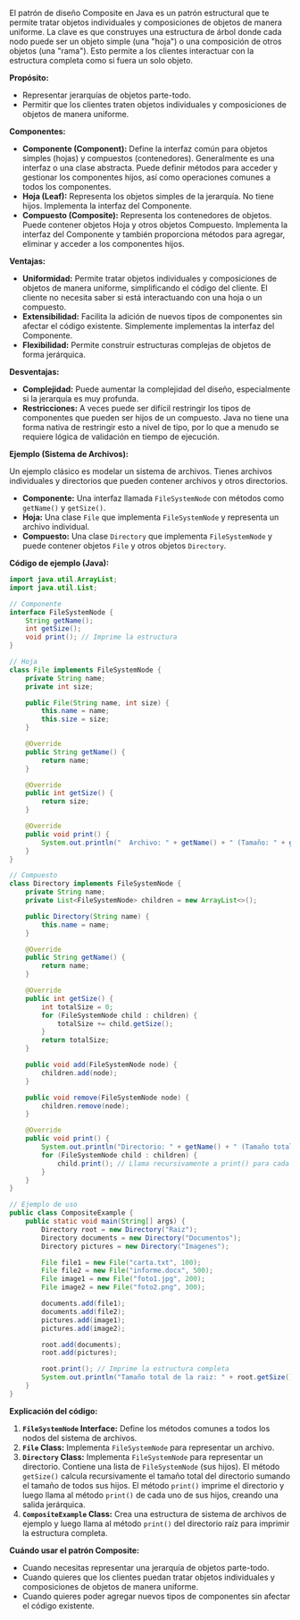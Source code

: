 El patrón de diseño Composite en Java es un patrón estructural que te permite tratar objetos individuales y composiciones de objetos de manera uniforme.  La clave es que construyes una estructura de árbol donde cada nodo puede ser un objeto simple (una "hoja") o una composición de otros objetos (una "rama").  Esto permite a los clientes interactuar con la estructura completa como si fuera un solo objeto.

**Propósito:**

*   Representar jerarquías de objetos parte-todo.
*   Permitir que los clientes traten objetos individuales y composiciones de objetos de manera uniforme.

**Componentes:**

*   **Componente (Component):**  Define la interfaz común para objetos simples (hojas) y compuestos (contenedores).  Generalmente es una interfaz o una clase abstracta.  Puede definir métodos para acceder y gestionar los componentes hijos, así como operaciones comunes a todos los componentes.
*   **Hoja (Leaf):** Representa los objetos simples de la jerarquía. No tiene hijos. Implementa la interfaz del Componente.
*   **Compuesto (Composite):** Representa los contenedores de objetos. Puede contener objetos Hoja y otros objetos Compuesto. Implementa la interfaz del Componente y también proporciona métodos para agregar, eliminar y acceder a los componentes hijos.

**Ventajas:**

*   **Uniformidad:** Permite tratar objetos individuales y composiciones de objetos de manera uniforme, simplificando el código del cliente.  El cliente no necesita saber si está interactuando con una hoja o un compuesto.
*   **Extensibilidad:** Facilita la adición de nuevos tipos de componentes sin afectar el código existente.  Simplemente implementas la interfaz del Componente.
*   **Flexibilidad:** Permite construir estructuras complejas de objetos de forma jerárquica.

**Desventajas:**

*   **Complejidad:** Puede aumentar la complejidad del diseño, especialmente si la jerarquía es muy profunda.
*   **Restricciones:** A veces puede ser difícil restringir los tipos de componentes que pueden ser hijos de un compuesto.  Java no tiene una forma nativa de restringir esto a nivel de tipo, por lo que a menudo se requiere lógica de validación en tiempo de ejecución.

**Ejemplo (Sistema de Archivos):**

Un ejemplo clásico es modelar un sistema de archivos.  Tienes archivos individuales y directorios que pueden contener archivos y otros directorios.

*   **Componente:** Una interfaz llamada `FileSystemNode` con métodos como `getName()` y `getSize()`.
*   **Hoja:** Una clase `File` que implementa `FileSystemNode` y representa un archivo individual.
*   **Compuesto:** Una clase `Directory` que implementa `FileSystemNode` y puede contener objetos `File` y otros objetos `Directory`.

**Código de ejemplo (Java):**

```java
import java.util.ArrayList;
import java.util.List;

// Componente
interface FileSystemNode {
    String getName();
    int getSize();
    void print(); // Imprime la estructura
}

// Hoja
class File implements FileSystemNode {
    private String name;
    private int size;

    public File(String name, int size) {
        this.name = name;
        this.size = size;
    }

    @Override
    public String getName() {
        return name;
    }

    @Override
    public int getSize() {
        return size;
    }

    @Override
    public void print() {
        System.out.println("  Archivo: " + getName() + " (Tamaño: " + getSize() + " bytes)");
    }
}

// Compuesto
class Directory implements FileSystemNode {
    private String name;
    private List<FileSystemNode> children = new ArrayList<>();

    public Directory(String name) {
        this.name = name;
    }

    @Override
    public String getName() {
        return name;
    }

    @Override
    public int getSize() {
        int totalSize = 0;
        for (FileSystemNode child : children) {
            totalSize += child.getSize();
        }
        return totalSize;
    }

    public void add(FileSystemNode node) {
        children.add(node);
    }

    public void remove(FileSystemNode node) {
        children.remove(node);
    }

    @Override
    public void print() {
        System.out.println("Directorio: " + getName() + " (Tamaño total: " + getSize() + " bytes)");
        for (FileSystemNode child : children) {
            child.print(); // Llama recursivamente a print() para cada hijo
        }
    }
}

// Ejemplo de uso
public class CompositeExample {
    public static void main(String[] args) {
        Directory root = new Directory("Raiz");
        Directory documents = new Directory("Documentos");
        Directory pictures = new Directory("Imagenes");

        File file1 = new File("carta.txt", 100);
        File file2 = new File("informe.docx", 500);
        File image1 = new File("foto1.jpg", 200);
        File image2 = new File("foto2.png", 300);

        documents.add(file1);
        documents.add(file2);
        pictures.add(image1);
        pictures.add(image2);

        root.add(documents);
        root.add(pictures);

        root.print(); // Imprime la estructura completa
        System.out.println("Tamaño total de la raiz: " + root.getSize() + " bytes");
    }
}
```

**Explicación del código:**

1.  **`FileSystemNode` Interface:** Define los métodos comunes a todos los nodos del sistema de archivos.
2.  **`File` Class:** Implementa `FileSystemNode` para representar un archivo.
3.  **`Directory` Class:** Implementa `FileSystemNode` para representar un directorio.  Contiene una lista de `FileSystemNode` (sus hijos).  El método `getSize()` calcula recursivamente el tamaño total del directorio sumando el tamaño de todos sus hijos.  El método `print()` imprime el directorio y luego llama al método `print()` de cada uno de sus hijos, creando una salida jerárquica.
4.  **`CompositeExample` Class:**  Crea una estructura de sistema de archivos de ejemplo y luego llama al método `print()` del directorio raíz para imprimir la estructura completa.

**Cuándo usar el patrón Composite:**

*   Cuando necesitas representar una jerarquía de objetos parte-todo.
*   Cuando quieres que los clientes puedan tratar objetos individuales y composiciones de objetos de manera uniforme.
*   Cuando quieres poder agregar nuevos tipos de componentes sin afectar el código existente.


